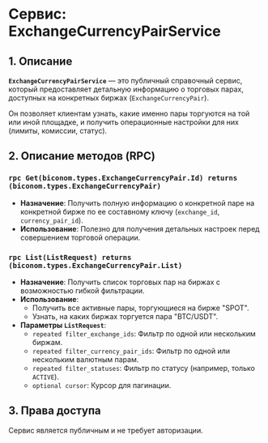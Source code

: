 # Сервис: ExchangeCurrencyPairService

## 1. Описание

**`ExchangeCurrencyPairService`** — это публичный справочный сервис, который предоставляет детальную информацию о торговых парах, доступных на конкретных биржах (`ExchangeCurrencyPair`).

Он позволяет клиентам узнать, какие именно пары торгуются на той или иной площадке, и получить операционные настройки для них (лимиты, комиссии, статус).

## 2. Описание методов (RPC)

### `rpc Get(biconom.types.ExchangeCurrencyPair.Id) returns (biconom.types.ExchangeCurrencyPair)`
- **Назначение**: Получить полную информацию о конкретной паре на конкретной бирже по ее составному ключу (`exchange_id`, `currency_pair_id`).
- **Использование**: Полезно для получения детальных настроек перед совершением торговой операции.

### `rpc List(ListRequest) returns (biconom.types.ExchangeCurrencyPair.List)`
- **Назначение**: Получить список торговых пар на биржах с возможностью гибкой фильтрации.
- **Использование**:
  - Получить все активные пары, торгующиеся на бирже "SPOT".
  - Узнать, на каких биржах торгуется пара "BTC/USDT".
- **Параметры `ListRequest`**:
  - `repeated filter_exchange_ids`: Фильтр по одной или нескольким биржам.
  - `repeated filter_currency_pair_ids`: Фильтр по одной или нескольким валютным парам.
  - `repeated filter_statuses`: Фильтр по статусу (например, только `ACTIVE`).
  - `optional cursor`: Курсор для пагинации.

## 3. Права доступа

Сервис является публичным и не требует авторизации.
